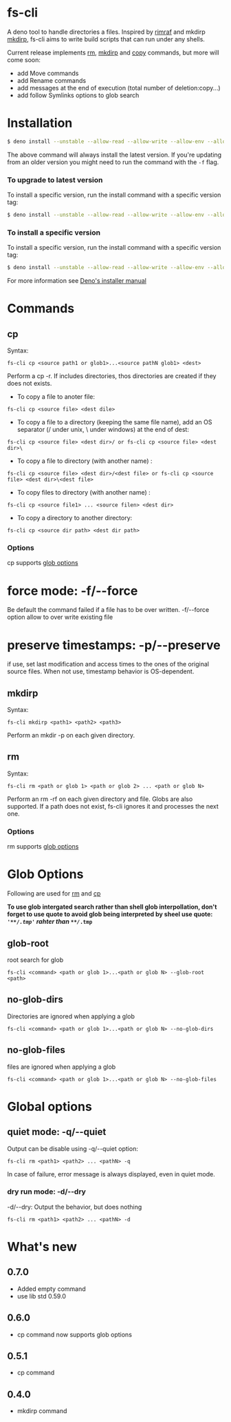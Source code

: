 # fs-cli
 A deno tool to handle directories a files. Inspired by [rimraf](https://www.npmjs.com/package/rimraf) and mkdirp [mkdirp](https://www.npmjs.com/package/mkdirp), fs-cli aims to write build scripts that can run under any shells.

 Current release implements [rm](#rm), [mkdirp](#mkdirp) and [copy](#cp) commands, but more will come soon:
  * add Move commands
  * add Rename commands
  * add messages at the end of execution (total number of deletion:copy...)
  * add follow Symlinks options to glob search

# Installation

```sh
$ deno install --unstable --allow-read --allow-write --allow-env --allow-run -n fs_cli https://deno.land/x/fs_cli@v0.5.1/cli.ts
```
The above command will always install the latest version. If you're updating from an older version you might need to run the command with the `-f` flag.

### To upgrade to latest version
To install a specific version, run the install command with a specific version tag:

```sh
$ deno install --unstable --allow-read --allow-write --allow-env --allow-run -n fs_cli https://deno.land/x/fs_cli@<version>/cli.ts
```


### To install a specific version
To install a specific version, run the install command with a specific version tag:

```sh
$ deno install --unstable --allow-read --allow-write --allow-env --allow-run -n fs_cli https://deno.land/x/fs_cli@<version>/cli.ts
```
For more information see [Deno's installer manual](https://deno.land/manual/tools/script_installer)

# Commands
## cp
Syntax:
```
fs-cli cp <source path1 or glob1>...<source pathN glob1> <dest>
```
Perform a cp -r. If <dest> includes directories, thos directories are created if they does not exists.

* To copy a file to anoter file:
```
fs-cli cp <source file> <dest dile>
```
* To copy a file to a directory (keeping the same file name), add an OS separator (/ under unix, \ under windows) at the end of dest:
```
fs-cli cp <source file> <dest dir>/ or fs-cli cp <source file> <dest dir>\ 
```
* To copy a file to directory (with another name) :
```
fs-cli cp <source file> <dest dir>/<dest file> or fs-cli cp <source file> <dest dir>\<dest file> 
 ```
 * To copy files to directory (with another name) :
```
fs-cli cp <source file1> ... <source filen> <dest dir>
 ```
* To copy a directory to another directory:
```
fs-cli cp <source dir path> <dest dir path>
```

### Options
cp supports [glob options](#glob-options)

# force mode: -f/--force
Be default the command failed if a file has to be over written. -f/--force option allow to over write existing file
# preserve timestamps: -p/--preserve
if use, set last modification and access times to the ones of the original source files. When not use, timestamp behavior is OS-dependent.

## mkdirp
Syntax:
```
fs-cli mkdirp <path1> <path2> <path3>
```
Perform an mkdir -p on each given directory.

## rm
Syntax:
```
fs-cli rm <path or glob 1> <path or glob 2> ... <path or glob N>
```
Perform an rm -rf on each given directory and file. Globs are also supported.
If a path does not exist, fs-cli ignores it and processes the next one.

### Options
rm supports [glob options](#glob-options)

# Glob Options
Following are used for [rm](#rm) and [cp](#cp)

**To use glob intergated search rather than shell glob interpollation, don't forget to use quote to avoid glob being interpreted by sheel use quote: <code>'\*\*/*.tmp'</code> rahter than <code>\*\*/*.tmp**</code>

## glob-root
root search for glob
```
fs-cli <command> <path or glob 1>...<path or glob N> --glob-root <path>
```

## no-glob-dirs
Directories are ignored when applying a glob
```
fs-cli <command> <path or glob 1>...<path or glob N> --no-glob-dirs
```

## no-glob-files
files are ignored when applying a glob
```
fs-cli <command> <path or glob 1>...<path or glob N> --no-glob-files
```

# Global options
## quiet mode: -q/--quiet
Output can be disable using -q/--quiet option:
```
fs-cli rm <path1> <path2> ... <pathN> -q
```
In case of failure, error message is always displayed, even in quiet mode.

### dry run mode: -d/--dry
-d/--dry: Output the behavior, but does nothing
```
fs-cli rm <path1> <path2> ... <pathN> -d
```

# What's new
## 0.7.0
  * Added empty command
  * use lib std 0.59.0

## 0.6.0
  * cp command now supports glob options

## 0.5.1
  * cp command

## 0.4.0
  * mkdirp command